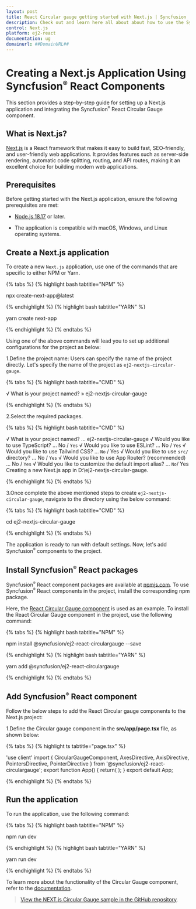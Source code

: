 ```yaml
---
layout: post
title: React Circular gauge getting started with Next.js | Syncfusion
description: Check out and learn here all about about how to use the Syncfusion React UI components in the Next.js project.
control: Next.js
platform: ej2-react
documentation: ug
domainurl: ##DomainURL##
---
```



# Creating a Next.js Application Using Syncfusion<sup style="font-size:70%">&reg;</sup> React Components

This section provides a step-by-step guide for setting up a Next.js application and integrating the Syncfusion<sup style="font-size:70%">&reg;</sup> React Circular Gauge component.

## What is Next.js?

[Next.js](https://nextjs.org/) is a React framework that makes it easy to build fast, SEO-friendly, and user-friendly web applications. It provides features such as server-side rendering, automatic code splitting, routing, and API routes, making it an excellent choice for building modern web applications.

## Prerequisites

Before getting started with the Next.js application, ensure the following prerequisites are met:

* [Node.js 18.17](https://nodejs.org/en) or later.

* The application is compatible with macOS, Windows, and Linux operating systems.

## Create a Next.js application

To create a new `Next.js` application, use one of the commands that are specific to either NPM or Yarn.

{% tabs %}
{% highlight bash tabtitle="NPM" %}

npx create-next-app@latest

{% endhighlight %}
{% highlight bash tabtitle="YARN" %}

yarn create next-app

{% endhighlight %}
{% endtabs %}

Using one of the above commands will lead you to set up additional configurations for the project as below:

1.Define the project name: Users can specify the name of the project directly. Let's specify the name of the project as `ej2-nextjs-circular-gauge`.

{% tabs %}
{% highlight bash tabtitle="CMD" %}

√ What is your project named? » ej2-nextjs-circular-gauge

{% endhighlight %}
{% endtabs %}

2.Select the required packages.

{% tabs %}
{% highlight bash tabtitle="CMD" %}

√ What is your project named? ... ej2-nextjs-circular-gauge
√ Would you like to use TypeScript? ... No / `Yes`
√ Would you like to use ESLint? ... No / `Yes`
√ Would you like to use Tailwind CSS? ... `No` / Yes
√ Would you like to use `src/` directory? ... No / `Yes`
√ Would you like to use App Router? (recommended) ... No / `Yes`
√ Would you like to customize the default import alias? ... `No`/ Yes
Creating a new Next.js app in D:\ej2-nextjs-circular-gauge.

{% endhighlight %}
{% endtabs %}

3.Once complete the above mentioned steps to create `ej2-nextjs-circular-gauge`, navigate to the directory using the below command:

{% tabs %}
{% highlight bash tabtitle="CMD" %}

cd ej2-nextjs-circular-gauge

{% endhighlight %}
{% endtabs %}

The application is ready to run with default settings. Now, let's add Syncfusion<sup style="font-size:70%">&reg;</sup> components to the project.

## Install Syncfusion<sup style="font-size:70%">&reg;</sup> React packages

Syncfusion<sup style="font-size:70%">&reg;</sup> React component packages are available at [npmjs.com](https://www.npmjs.com/search?q=ej2-react). To use Syncfusion<sup style="font-size:70%">&reg;</sup> React components in the project, install the corresponding npm package.

Here, the [React Circular Gauge component](https://www.syncfusion.com/react-components/react-circular-gauge) is used as an example. To install the React Circular Gauge component in the project, use the following command:

{% tabs %}
{% highlight bash tabtitle="NPM" %}

npm install @syncfusion/ej2-react-circulargauge --save

{% endhighlight %}
{% highlight bash tabtitle="YARN" %}

yarn add @syncfusion/ej2-react-circulargauge

{% endhighlight %}
{% endtabs %}

## Add Syncfusion<sup style="font-size:70%">&reg;</sup> React component

Follow the below steps to add the React Circular gauge components to the Next.js project:

1.Define the Circular gauge component in the **src/app/page.tsx** file, as shown below:

{% tabs %}
{% highlight ts tabtitle="page.tsx" %}

'use client'
import { CircularGaugeComponent, AxesDirective, AxisDirective, PointersDirective, PointerDirective } from '@syncfusion/ej2-react-circulargauge';
export function App() {
  return(
  <CircularGaugeComponent >
    <AxesDirective>
      <AxisDirective>
        <PointersDirective>
          <PointerDirective value={35}></PointerDirective>
        </PointersDirective>
      </AxisDirective>
    </AxesDirective>
  </CircularGaugeComponent>);
}
export default App;

{% endhighlight %}
{% endtabs %}

## Run the application

To run the application, use the following command:

{% tabs %}
{% highlight bash tabtitle="NPM" %}

npm run dev

{% endhighlight %}
{% highlight bash tabtitle="YARN" %}

yarn run dev

{% endhighlight %}
{% endtabs %}

To learn more about the functionality of the Circular Gauge component, refer to the [documentation](https://ej2.syncfusion.com/react/documentation/circular-gauge/getting-started#module-injection).

> [View the NEXT.js Circular Gauge sample in the GitHub repository](https://github.com/SyncfusionExamples/Syncfusion-react-circular-gauge-component-in-nextjs).
